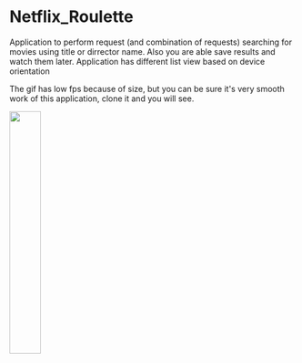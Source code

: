 # Netflix_Roulette
Application to perform request (and combination of requests) searching for movies using title or dirrector name. 
Also you are able save results and watch them later.
Application has different list view based on device orientation

The gif has low fps because of size, but you can be sure it's very smooth work of this application, clone it and you will see.

<img width="33%" src="https://user-images.githubusercontent.com/30532666/74596204-a8577400-5054-11ea-8b80-6d1e6abb72a7.gif"/>
